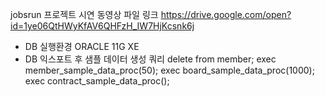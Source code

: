 jobsrun 프로젝트 시연 동영상 파일 링크
https://drive.google.com/open?id=1ye06QtHWyKfAV6QHFzH_IW7HjKcsnk6j

- DB 실행환경 ORACLE 11G XE
- DB 익스포트 후 샘플 데이터 생성 쿼리
    delete from member;
    exec member_sample_data_proc(50);
    exec board_sample_data_proc(1000);
    exec contract_sample_data_proc();
